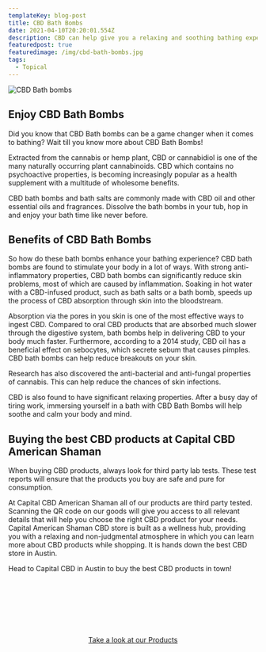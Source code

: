 ```yaml
---
templateKey: blog-post
title: CBD Bath Bombs
date: 2021-04-10T20:20:01.554Z
description: CBD can help give you a relaxing and soothing bathing experience...
featuredpost: true
featuredimage: /img/cbd-bath-bombs.jpg
tags:
  - Topical
---
```

![](/img/cbd-bath-bombs.jpg "CBD Bath bombs")

## Enjoy CBD Bath Bombs

Did you know that CBD Bath bombs can be a game changer when it comes to bathing?  Wait till you know more about CBD Bath Bombs!

Extracted from the cannabis or hemp plant, CBD or cannabidiol is one of the many naturally occurring plant cannabinoids.  CBD which contains no psychoactive properties, is becoming increasingly popular as a health supplement with a multitude of wholesome benefits.

CBD bath bombs and bath salts are commonly made with CBD oil and other essential oils and fragrances.  Dissolve the bath bombs in your tub, hop in and enjoy your bath time like never before.

## Benefits of CBD Bath Bombs

So how do these bath bombs enhance your bathing experience?  CBD bath bombs are found to stimulate your body in a lot of ways.  With strong anti-inflammatory properties, CBD bath bombs can significantly reduce skin problems, most of which are caused by inflammation.  Soaking in hot water with a CBD-infused product, such as bath salts or a bath bomb, speeds up the process of CBD absorption through skin into the bloodstream.

Absorption via the pores in you skin is one of the most effective ways to ingest CBD.  Compared to oral CBD products that are absorbed much slower through the digestive system, bath bombs help in delivering CBD to your body much faster.  Furthermore, according to a 2014 study, CBD oil has a beneficial effect on sebocytes, which secrete sebum that causes pimples.  CBD bath bombs can help reduce breakouts on your skin.

Research has also discovered the anti-bacterial and anti-fungal properties of cannabis.  This can help reduce the chances of skin infections. 

CBD is also found to have significant relaxing properties.  After a busy day of tiring work, immersing yourself in a bath with CBD Bath Bombs will help soothe and calm your body and mind. 

## Buying the best CBD products at Capital CBD American Shaman

When buying CBD products, always look for third party lab tests.  These test reports will ensure that the products you buy are safe and pure for consumption. 

At Capital CBD American Shaman all of our products are third party tested.  Scanning the QR code on our goods will give you access to all relevant details that will help you choose the right CBD product for your needs.  Capital American Shaman CBD store is built as a wellness hub, providing you with a relaxing and non-judgmental atmosphere in which you can learn more about CBD products while shopping.  It is hands down the best CBD store in Austin. 

Head to Capital CBD in Austin to buy the best CBD products in town!

<br><br>

<Center>

<br><br><br>

<Center><a class="link-view-more-products" target="_blank" href="https://capitalamericanshaman.com/products">Take a look at our Products</a></Center>

<br><br>